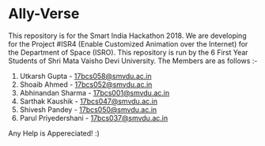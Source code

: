# Ally-Verse
This repository is for the Smart India Hackathon 2018.
We are developing for the Project #ISR4 (Enable Customized Animation over the Internet) for the Department of Space (ISRO).
This repository is run by the 6 First Year Students of Shri Mata Vaisho Devi University.
The Members are as follows :-
1) Utkarsh Gupta                 -  17bcs058@smvdu.ac.in
2) Shoaib Ahmed                  -  17bcs052@smvdu.ac.in
3) Abhinandan Sharma             -  17bcs001@smvdu.ac.in
4) Sarthak Kaushik               -  17bcs047@smvdu.ac.in
5) Shivesh Pandey                -  17bcs050@smvdu.ac.in
6) Parul Priyedershani           -  17bcs037@smvdu.ac.in

Any Help is Appereciated! :)
